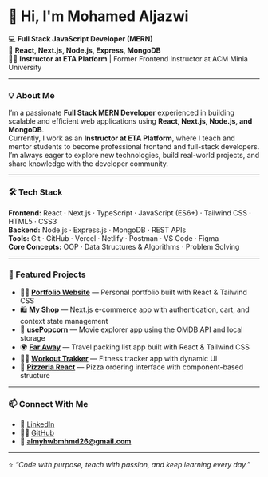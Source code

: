 # 👋 Hi, I'm Mohamed Aljazwi

💻 **Full Stack JavaScript Developer (MERN)**  
🚀 **React, Next.js, Node.js, Express, MongoDB**  
👨‍🏫 **Instructor at ETA Platform** | Former Frontend Instructor at ACM Minia University  

---

### 💡 About Me
I’m a passionate **Full Stack MERN Developer** experienced in building scalable and efficient web applications using **React, Next.js, Node.js, and MongoDB**.  
Currently, I work as an **Instructor at ETA Platform**, where I teach and mentor students to become professional frontend and full-stack developers.  
I’m always eager to explore new technologies, build real-world projects, and share knowledge with the developer community.

---

### 🛠️ Tech Stack
**Frontend:** React · Next.js · TypeScript · JavaScript (ES6+) · Tailwind CSS · HTML5 · CSS3  
**Backend:** Node.js · Express.js · MongoDB · REST APIs  
**Tools:** Git · GitHub · Vercel · Netlify · Postman · VS Code · Figma  
**Core Concepts:** OOP · Data Structures & Algorithms · Problem Solving  

---

### 🚀 Featured Projects
- 🧑‍💼 [**Portfolio Website**](https://portfolio-omega-vert-79.vercel.app) — Personal portfolio built with React & Tailwind CSS  
- 🛍️ [**My Shop**](https://my-shop-nextjs.vercel.app) — Next.js e-commerce app with authentication, cart, and context state management  
- 🍿 [**usePopcorn**](https://usepopcorn-eight.vercel.app) — Movie explorer app using the OMDB API and local storage  
- 🌍 [**Far Away**](https://far-away-eight.vercel.app) — Travel packing list app built with React & Tailwind CSS  
- 🏋️‍♂️ [**Workout Trakker**](https://workout-ashy.vercel.app) — Fitness tracker app with dynamic UI  
- 🍕 [**Pizzeria React**](https://pizzeria-react.vercel.app/pizzas) — Pizza ordering interface with component-based structure

---

### 📫 Connect With Me
- 💼 [LinkedIn](https://www.linkedin.com/in/mohammed-algazwy-3092031b7/)  
- 🧑‍💻 [GitHub](https://github.com/MohamedElgazwy)  
- 📧 **almyhwbmhmd26@gmail.com**

---

⭐️ *“Code with purpose, teach with passion, and keep learning every day.”*
